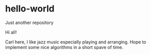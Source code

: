 # hello-world
Just another repository

Hi all!

Carl here, I like jazz music especially playing and arranging.
Hope to implement some nice algorithms in a short spave of time.
